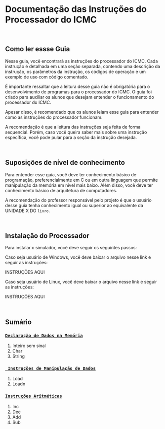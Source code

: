 # Documentação das Instruções do Processador do ICMC

<br>

## Como ler essse Guia

Nesse guia, você encontrará as instruções do processador do ICMC. Cada instrução é detalhada em uma seção separada, contendo uma descrição da instrução, os parâmetros da instrução, os códigos de operação e um exemplo de uso com código comentado.

É importante ressaltar que a leitura desse guia não é obrigatória para o desenvolvimento de programas para o processador do ICMC. O guia foi criado para auxiliar os alunos que desejam entender o funcionamento do processador do ICMC.

Apesar disso, é recomendado que os alunos leiam esse guia para entender como as instruções do processador funcionam.

A recomendação é que a leitura das instruções seja feita de forma sequencial. Porém, caso você queira saber mais sobre uma instrução específica, você pode pular para a seção da instrução desejada.

<br>

## Suposições de nível de conhecimento

Para entender esse guia, você deve ter conhecimento básico de programação, preferencialmente em C ou em outra linguagem que permite manipulação da memória em nível mais baixo. Além disso, você deve ter conhecimento básico de arquitetura de computadores.

A recomendação do professor responsável pelo projeto é que o usuário desse guia tenha conhecimento igual ou superior ao equivalente da UNIDADE X DO `livro`.

<br>

## Instalação do Processador

Para instalar o simulador, você deve seguir os seguintes passos:

Caso seja usuário de Windows, você deve baixar o arquivo nesse link e seguir as instruções:

INSTRUÇÕES AQUI



Caso seja usuário de Linux, você deve baixar o arquivo nesse link e seguir as instruções:

INSTRUÇÕES AQUI




<br>

## Sumário

### [**`Declaração de Dados na Memória`**](/instrucoes/declaracao_de_dados.md)
1. Inteiro sem sinal
2. Char
2. String

### [**` Instruções de Manipulação de Dados`**](/instrucoes/manipulacao_de_dados.md)
1. Load
2. Loadn

### [**`Instruções Aritméticas`**](/instrucoes/aritmeticas.md)
1. Inc
2. Dec
3. Add
4. Sub

